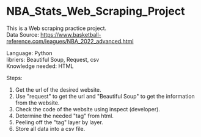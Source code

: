 # NBA_Stats_Web_Scraping_Project
This is a Web scraping practice project. <br>
Data Source: https://www.basketball-reference.com/leagues/NBA_2022_advanced.html

Language: Python <br>
libriers: Beautiful Soup, Request, csv <br>
Knowledge needed: HTML <br>

Steps:<br>
1. Get the url of the desired website.<br>
2. Use "request" to get the url and "Beautiful Soup" to get the information from the website.<br>
3. Check the code of the website using inspect (developer).<br>
4. Determine the needed "tag" from html.<br>
5. Peeling off the "tag" layer by layer.<br>
6. Store all data into a csv file.
